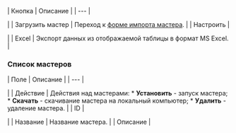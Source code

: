 | Кнопка | Описание |
| --- |

|
| Загрузить мастер | Переход к [форме импорта мастера](/user_help/settings/settings/wizard_load.php). |
| Настроить |

|
| Excel | Экспорт данных из отображаемой таблицы в формат MS Excel. |

### Список мастеров

| Поле | Описание |
| --- |

|
| Действие | Действия над мастерами:  * **Установить** - запуск мастера; * **Скачать** - скачивание мастера на локальный компьютер; * **Удалить** - удаление мастера. |
| ID |

|
| Название | Название мастера. |
| Описание |
